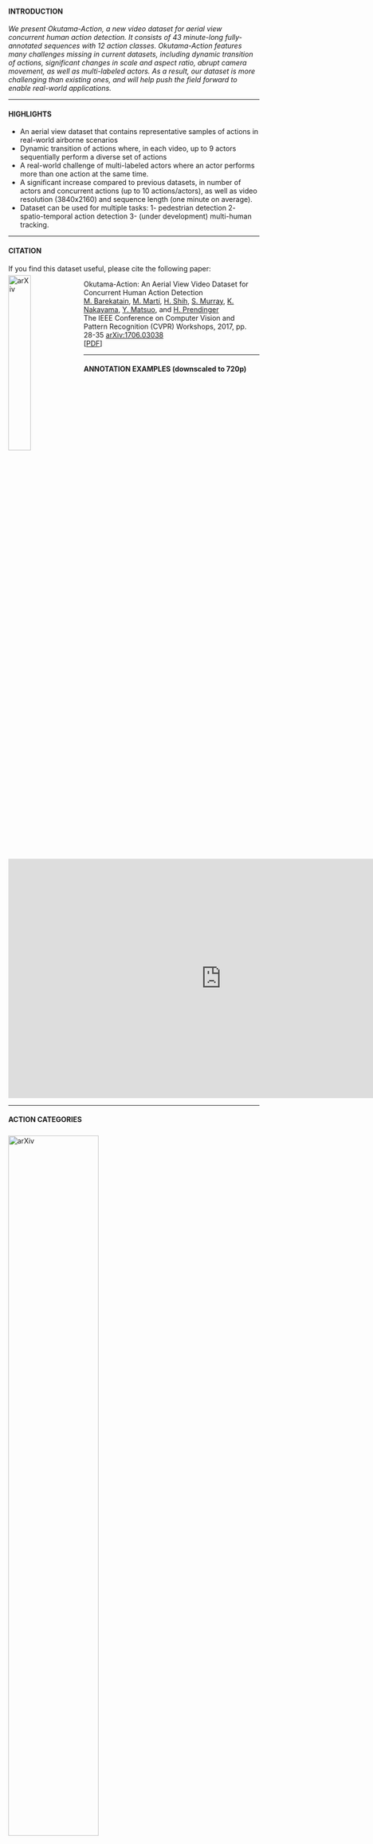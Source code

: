 #### INTRODUCTION

_We present Okutama-Action, a new video dataset for aerial view concurrent human action detection. It consists of 43 minute-long fully-annotated sequences with 12 action classes. Okutama-Action features many challenges missing in current datasets, including dynamic transition of actions, significant changes in scale and aspect ratio, abrupt camera movement, as well as multi-labeled actors. As a result, our dataset is more challenging than existing ones, and will help push the field forward to enable real-world applications._

---

#### HIGHLIGHTS
* An aerial view dataset that contains representative samples of actions in real-world airborne scenarios
* Dynamic transition of actions where, in each video, up to 9 actors sequentially perform a diverse set of actions
* A real-world challenge of multi-labeled actors where an actor performs more than one action at the same time.
* A significant increase compared to previous datasets, in number of actors and concurrent actions (up to 10 actions/actors), as well as video resolution (3840x2160) and sequence length (one minute on average).
* Dataset can be used for multiple tasks: 1- pedestrian detection 2- spatio-temporal action detection 3- (under development) multi-human tracking.

---

#### CITATION
If you find this dataset useful, please cite the following paper:
<img style="float: left; margin-top:5px; width:30%" src="images/teaser.png" alt="arXiv">

Okutama-Action: An Aerial View Video Dataset for Concurrent Human Action Detection
                    <br>
                    <a href="http://barekatain.me/" target="_blank">M. Barekatain</a>,
                    <a href="https://miquelmarti.github.io" target="_blank">M. Martí</a>,
                    <a href="https://www.linkedin.com/in/hsueh-fu-shih-621616b5/" target="_blank">H. Shih</a>,
                    <a href="https://www.linkedin.com/in/samuel-murray-6012545a" target="_blank">S. Murray</a>,
                    <a href="http://knakayama.com/" target="_blank">K. Nakayama</a>,
                    <a href="http://ymatsuo.com/" target="_blank">Y. Matsuo</a>, and
                    <a href="http://research.nii.ac.jp/~prendinger/" target="_blank">H. Prendinger</a>
                    <br>
                    The IEEE Conference on Computer Vision and Pattern Recognition (CVPR) Workshops, 2017, pp. 28-35
                                       <a href="https://arxiv.org/abs/1706.03038">arXiv:1706.03038</a><br>
                    [<a href="https://arxiv.org/pdf/1706.03038.pdf" target="_blank">PDF</a>]

---

#### ANNOTATION EXAMPLES (downscaled to 720p)

<iframe width="853" height="480" src="https://www.youtube.com/embed/ZXJCN9zrXPM?rel=0" frameborder="0" allowfullscreen></iframe>

---

#### ACTION CATEGORIES
<img style="margin-top:5px; width:60%" src="images/actions.jpg" alt="arXiv">

---

#### DATASET DOWNLOAD

**Video Names**: each video name consists of 3 integers separated by dots. The
definition of these integers from left to right are:


1.   Drone number. Each scenario, with the exception of one, was captured using 2 drones (of different configuration) at the same time.
2.   Part of the day. "1" indicates *morning* and "2" indicates *noon*.
3.   Scenario number.

Hence, the pair of videos with the same last two integers are the same scenario with different drones configuration.

**Labels**:  Each line contains 10+ columns, separated by spaces. The
definition of these columns are:

1.   Track ID. *please check the below part for details*
2.   xmin. The top left x-coordinate of the bounding box.
3.   ymin. The top left y-coordinate of the bounding box.
4.   xmax. The bottom right x-coordinate of the bounding box.
5.   ymax. The bottom right y-coordinate of the bounding box.
6.   frame. The frame that this annotation represents.
7.   lost. If 1, the annotation is outside of the view screen.
8.   occluded. If 1, the annotation is occluded.
9.   generated. If 1, the annotation was automatically interpolated.
10.  label. The label for this annotation, enclosed in quotation marks. This field is always "Person".
11. (+)  actions. Each column after this is an action.


There are three label files for each videos: 1- MultiActionLabels: labels for *multi-*action detection task. 2- SingleActionLabels: labels for *single*-action detection task which has been created from the *multi*-action detection labels (for more details please refer to our publication). In both of these files, all rows with the same "Track ID" belong to the same person for 180 frames. Then the person gets a new ID for the next 180 frames. 3- SingleActionTrackingLabels: same labels as 2, but here the ID's are consistent. This means that each person has a unique ID in the video but will get a new one if he/she is absent for more than 90 frames. 

For pedestrian detection task, the columns describing the actions should be ignored.

**Training set (videos & labels)** [link](https://drive.google.com/drive/folders/0B6O3GZcCIFuDaUs4dG1HWWEyUWM?usp=sharing).

**Test set (videos & labels)**
[link](https://drive.google.com/drive/folders/0BydaU2Imk1zjQjVXbmwxT1RsSVU?usp=sharing)

---

#### MODELS DOWNLOAD
**Final trained Caffe models** [link](https://drive.google.com/drive/folders/0BydaU2Imk1zjSUpCdFpmbmtEeHc?usp=sharing).

---

#### UPDATES
- We will soon release the metadata for each video sequence, namely camera angle, speed and altitude of the drones.
- Test set labels are now available.

---

#### DEVELOPERS TEAM
The creation of this dataset was supported by [Prendinger Lab](http://research.nii.ac.jp/~prendinger/) at the [National Institute of Informatics](http://nii.ac.jp/en/), Tokyo, Japan. We are also grateful for financial support and the provision of GPU power from [Matsuo Lab](http://weblab.t.u-tokyo.ac.jp) at the [University of Tokyo](http://www.u-tokyo.ac.jp/en/).

<dl>
<head>
<style>
 .wrapper--team {
  margin: 0;
  padding: 2rem 1rem;
  background-color: #E9E7D0;
}

.l-container {
  margin: 0 auto;
}

@media screen and (min-width: 64em) {
  .l-container {
    max-width: 64rem;
  }
}
@media screen and (min-width: 75em) {
  .l-container {
    max-width: 75rem;
  }
}
.team-grid {
  margin: 0;
  text-align: center;
  *zoom: 1;
}
.team-grid:before, .team-grid:after {
  content: " ";
  display: table;
}
.team-grid:after {
  clear: both;
}

.team-grid__member {
  font-family: ff-tisa-web-pro;
  max-width: 100%;
  padding: 0.5rem;
  margin: 0 0 0.5rem;
  display: inline-block;
  float: none;
  width: 100%;
  text-align: center;
  box-sizing: border-box;
}

@media screen and (min-width: 28em) {
  .team-grid__member {
    width: 49%;
    max-width: none;
  }
}
@media screen and (min-width: 42em) {
  .team-grid__member {
    width: 32.5%;
  }
}
@media screen and (min-width: 62em) {
  .team-grid__member {
    width: 19.45%;
  }
}
.team-grid__member {
  position: relative;
  overflow: hidden;
}

.team-grid__member img {
  width: 100%;
  height: auto;
  border: 8px solid #fff;
  box-sizing: border-box;
  display: block;
}

.member__info {
  color: #fff;
  height: auto;
  width: auto;
  opacity: 0;
  position: absolute;
  top: 1rem;
  left: 1rem;
  right: 1rem;
  bottom: 1rem;
  background: rgba(0, 0, 0, 0.85);
  backface-visibility: hidden;
  transition: opacity 0.4s ease-in-out;
}

.member__name {
  color: #D9BC55;
  font-size: 1rem;
  letter-spacing: 1px;
  line-height: 1.2rem;
  margin-bottom: 0;
  padding: 0 12px;
}

.member__title {
  margin-bottom: 0.75rem;
  font-size: 0.8rem;
  font-weight: normal;
  line-height: 1rem;
  padding: 0 1.5rem;
}

a.member__link {
  background: #D68D2C;
  color: #FFF;
  border-radius: 2px;
  border: 0;
  cursor: pointer;
  display: inline-block;
  font-size: 16px;
  padding: 8px;
  text-align: center;
  text-decoration: none;
}

.team-grid__member:hover .member__info {
  opacity: 1;
}

.member__info:before {
  content: '';
  display: inline-block;
  height: 100%;
  vertical-align: middle;
  margin-right: -0.25em;
}

.center-vert-content {
  display: inline-block;
  vertical-align: middle;
}
</style>
</head>

<body>
<script type="text/javascript" src="//use.typekit.net/npe3lft.js"></script>
<script type="text/javascript">try{Typekit.load();}catch(e){}</script>

<div class="wrapper--team">
<div class="l-container">

  <div class="team-grid">

    <div class="team-grid__member hover">
      <div class="member__info">
        <div class="center-vert-content">
          <h5 class="member__name">Mohammadamin Barekatain</h5>
          <p class="member__title">Technical University of Munich</p>
          <a class="member__link" href="http://barekatain.me/">Read More</a>
        </div>
      </div>
      <img src="images/amin.jpg" alt="Mohammadamin Barekatain" height="300" width="300">
    </div>

    <div class="team-grid__member hover">
      <div class="member__info">
        <div class="center-vert-content">
          <h5 class="member__name"> Miquel Marti </h5>
          <p class="member__title">KTH Royal Institute of Technology</p>
          <a class="member__link" href="https://miquelmarti.github.io">Read More</a>
        </div>
      </div>
      <img src="images/miquel.jpg" alt="Miquel Marti" height="300" width="300">
    </div>

    <div class="team-grid__member hover">
      <div class="member__info">
        <div class="center-vert-content">
          <h5 class="member__name">Hsueh-Fu Shih</h5>
          <p class="member__title">National Taiwan University</p>
          <a class="member__link" href="https://www.linkedin.com/in/hsueh-fu-shih-621616b5/">Read More</a>
        </div>
      </div>
      <img src="images/jeff.jpg" alt="Hsueh-Fu Shih" height="300" width="300">
    </div>

    <div class="team-grid__member hover">
      <div class="member__info">
        <div class="center-vert-content">
          <h5 class="member__name">Samuel Murray</h5>
          <p class="member__title">KTH Royal Institute of Technology</p>
          <a class="member__link" href="https://samuelmurray.github.io/">Read More</a>
        </div>
      </div>
      <img src="images/samuel.jpg" alt="Samuel Murray" height="300" width="300">
    </div>

    <div class="team-grid__member hover">
      <div class="member__info">
        <div class="center-vert-content">
          <h5 class="member__name">Helmut Prendinger</h5>
          <p class="member__title">National Institute of Informatics</p>
          <a class="member__link" href="http://research.nii.ac.jp/~prendinger/">Read More</a>
        </div>
      </div>
      <img src="images/prendinger.jpg" alt="Helmut Prendinger" height="300" width="300">
    </div>

</div>
</div>
</div>

</body>
</dl>

---

#### LICENSE

<dl>
<a rel="license" href="http://creativecommons.org/licenses/by-nc-sa/3.0/"><img alt="Creative Commons License" style="border-width:0" src="https://i.creativecommons.org/l/by-nc-sa/3.0/88x31.png" /></a><br />This work is licensed under a <a rel="license" href="http://creativecommons.org/licenses/by-nc-sa/3.0/">Creative Commons Attribution-NonCommercial-ShareAlike 3.0 Unported License</a>.
</dl>
**If you are interested in commercial usage you can contact us for further options.**

---

###### Contact : m.barekatain at tum dot de
###### Last update : 23/06/2018

<!-- Global Site Tag (gtag.js) - Google Analytics -->
<script async src="https://www.googletagmanager.com/gtag/js?id=UA-106875508-1"></script>
<script>
  window.dataLayer = window.dataLayer || [];
  function gtag(){dataLayer.push(arguments)};
  gtag('js', new Date());

  gtag('config', 'UA-106875508-1');
</script>
